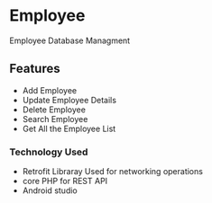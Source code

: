 # Employee
Employee Database Managment 
## Features
- Add Employee 
- Update Employee Details
- Delete Employee
- Search Employee
- Get All the Employee List

### Technology Used
- Retrofit Libraray Used for networking operations
- core PHP for REST API  
- Android studio
